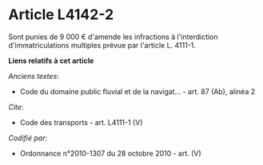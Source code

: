 # Article L4142-2

Sont punies de 9 000 € d'amende les infractions à l'interdiction d'immatriculations multiples prévue par l'article L. 4111-1.

**Liens relatifs à cet article**

_Anciens textes_:

  - Code du domaine public fluvial et de la navigat... - art. 87 (Ab), alinéa 2

_Cite_:

  - Code des transports - art. L4111-1 (V)

_Codifié par_:

  - Ordonnance n°2010-1307 du 28 octobre 2010 - art. (V)
